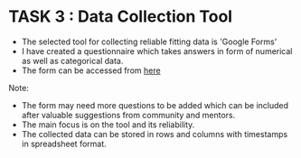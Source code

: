 # TASK 3 :  Data Collection Tool

- The selected tool for collecting reliable fitting data is 'Google Forms'
- I have created a questionnaire which takes answers in form of numerical as well as categorical data.
- The form can be accessed from [here](https://docs.google.com/forms/d/e/1FAIpQLSeSVvGIn7CBzmQcrreBdpfV3OOXZfaXaUKAQkJW1qL2LqghJQ/viewform?usp=sf_link)

Note:
- The form may need more questions to be added which can be included after valuable suggestions from community and mentors.
- The main focus is on the tool and its reliability.
- The collected data can be stored in rows and columns with timestamps in spreadsheet format.
